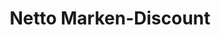 ---
title: "Netto Marken-Discount"
url: /homburg/netto-marken-discount-heinrich-spoerl-strasse/
shop: Supermarkt
---